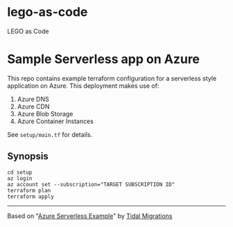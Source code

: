 # lego-as-code
LEGO as Code

# Sample Serverless app on Azure

This repo contains example terraform configuration for a serverless
style application on Azure.  This deployment makes use of:

1. Azure DNS
2. Azure CDN
3. Azure Blob Storage
4. Azure Container Instances

See `setup/main.tf` for details.

## Synopsis
```
cd setup
az login
az account set --subscription="TARGET SUBSCRIPTION ID"
terraform plan
terraform apply
```

---
Based on "[Azure Serverless Example](https://github.com/dcolebatch/azure_serverless_example)" by [Tidal Migrations](https://tidalmigrations.com)
